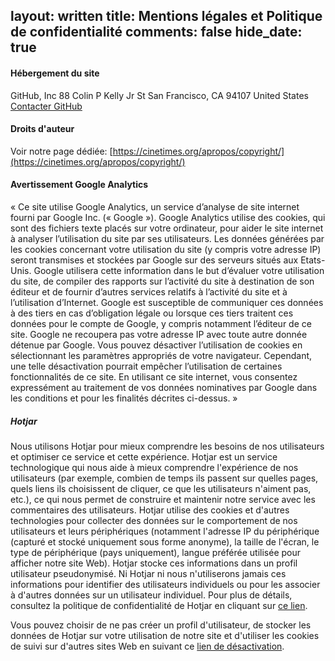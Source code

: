 layout: written
title: Mentions légales et Politique de confidentialité
comments: false
hide_date: true
---

#### Hébergement du site
GitHub, Inc
88 Colin P Kelly Jr St
San Francisco, CA 94107
United States
[Contacter GitHub](https://github.com/contact)

#### Droits d'auteur
Voir notre page dédiée:
[https://cinetimes.org/apropos/copyright/](https://cinetimes.org/apropos/copyright/)

#### Avertissement Google Analytics
« Ce site utilise Google Analytics, un service d’analyse de site internet fourni par Google Inc. (« Google »). Google Analytics utilise des cookies, qui sont des fichiers texte placés sur votre ordinateur, pour aider le site internet à analyser l’utilisation du site par ses utilisateurs. Les données générées par les cookies concernant votre utilisation du site (y compris votre adresse IP) seront transmises et stockées par Google sur des serveurs situés aux Etats-Unis. Google utilisera cette information dans le but d’évaluer votre utilisation du site, de compiler des rapports sur l’activité du site à destination de son éditeur et de fournir d’autres services relatifs à l’activité du site et à l’utilisation d’Internet. Google est susceptible de communiquer ces données à des tiers en cas d’obligation légale ou lorsque ces tiers traitent ces données pour le compte de Google, y compris notamment l’éditeur de ce site. Google ne recoupera pas votre adresse IP avec toute autre donnée détenue par Google. Vous pouvez désactiver l’utilisation de cookies en sélectionnant les paramètres appropriés de votre navigateur. Cependant, une telle désactivation pourrait empêcher l’utilisation de certaines fonctionnalités de ce site. En utilisant ce site internet, vous consentez expressément au traitement de vos données nominatives par Google dans les conditions et pour les finalités décrites ci-dessus. »

##### Hotjar
Nous utilisons Hotjar pour mieux comprendre les besoins de nos utilisateurs et optimiser ce service et cette expérience. Hotjar est un service technologique qui nous aide à mieux comprendre l'expérience de nos utilisateurs (par exemple, combien de temps ils passent sur quelles pages, quels liens ils choisissent de cliquer, ce que les utilisateurs n'aiment pas, etc.), ce qui nous permet de construire et maintenir notre service avec les commentaires des utilisateurs. Hotjar utilise des cookies et d'autres technologies pour collecter des données sur le comportement de nos utilisateurs et leurs périphériques (notamment l'adresse IP du périphérique (capturé et stocké uniquement sous forme anonyme), la taille de l'écran, le type de périphérique (pays uniquement), langue préférée utilisée pour afficher notre site Web). Hotjar stocke ces informations dans un profil utilisateur pseudonymisé. Ni Hotjar ni nous n'utiliserons jamais ces informations pour identifier des utilisateurs individuels ou pour les associer à d'autres données sur un utilisateur individuel. Pour plus de détails, consultez la politique de confidentialité de Hotjar en cliquant sur [ce lien](https://www.hotjar.com/legal/policies/privacy).
 
Vous pouvez choisir de ne pas créer un profil d'utilisateur, de stocker les données de Hotjar sur votre utilisation de notre site et d'utiliser les cookies de suivi sur d'autres sites Web en suivant ce [lien de désactivation](https://www.hotjar.com/legal/compliance/opt-out).